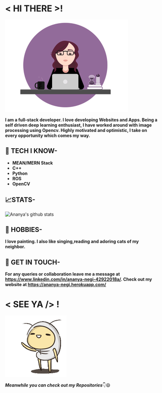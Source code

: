 # < HI THERE >! 

![cat](https://raw.githubusercontent.com/AnanyaNegi/AnanyaNegi/master/me.gif)

**I am a full-stack developer. I love developing Websites and Apps. Being a self driven deep learning enthusiast, I have worked around with image processing using Opencv. Highly motivated and optimistic, I take on every opportunity which comes my way.**

## 🎯 TECH I KNOW-
* **MEAN/MERN Stack**
* **C++**
* **Python**
* **ROS**
* **OpenCV**

## 📈STATS-
![Ananya's github stats](https://github-readme-stats.vercel.app/api?username=ananyanegi&show_icons=true&theme=radical)

## 🎨 HOBBIES-
**I love painting. I also like singing,reading and adoring cats of my neighbor.**

## 📱 GET IN TOUCH-
**For any queries or collaboration leave me a message at https://www.linkedin.com/in/ananya-negi-42922018a/.
Check out my website at https://ananya-negi.herokuapp.com/**

# < SEE YA /> !
![cat](https://raw.githubusercontent.com/AnanyaNegi/AnanyaNegi/master/a910d345227f1f01c668a691958c23a7_w200.gif)

***Meanwhile you can check out my Repositories***👇😄
